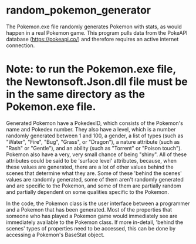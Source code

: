 # random_pokemon_generator
The Pokemon.exe file randomly generates Pokemon with stats, as would happen in a real Pokemon game. This program pulls data from the PokeAPI database (https://pokeapi.co/) and therefore requires an active internet connection.

# Note: to run the Pokemon.exe file, the Newtonsoft.Json.dll file must be in the same directory as the Pokemon.exe file.

Generated Pokemon have a PokedexID, which consists of the Pokemon's name and Pokedex number. They also have a level, which
is a number randomly generated between 1 and 100, a gender, a list of types (such as "Water", "Fire", "Bug", "Grass", or "Dragon"),
a nature attribute (such as "Rash" or "Gentle"), and an ability (such as "Torrent" or "Poison touch"). Pokemon also have a very, very 
small chance of being "shiny". All of these attributes could be said to be
'surface level' attributes, because, when these values are generated, there are a lot of other values behind the scenes that
determine what they are. Some of these 'behind the scenes' values are randomly generated, some of them aren't randomly generated 
and are specific to the Pokemon, and some of them are partially random and partially dependent on some qualities specific to the Pokemon.

In the code, the Pokemon class is the user interface between a programmer and a Pokemon that has been generated. Most of the
properties that someone who has played a Pokemon game would immediately see are immediately available to the Pokemon class. If more
in-detail, 'behind the scenes' types of properties need to be accessed, this can be done by accessing a Pokemon's BaseStat object.

